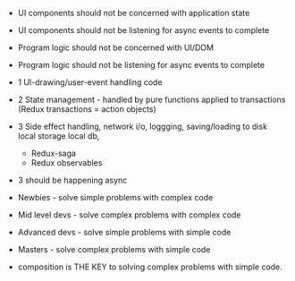 - UI components should not be concerned with application state
- UI components should not be listening for async events to complete
- Program logic should not be concerned with UI/DOM
- Program logic should not be listening for async events to complete


- 1 UI-drawing/user-event handling code
- 2 State management - handled by pure functions applied to transactions (Redux transactions = action objects)
- 3 Side effect handling, network i/o, loggging, saving/loading to disk local storage local db, 
  - Redux-saga
  - Redux observables
- 3 should be happening async

- Newbies - solve simple problems with complex code
- Mid level devs - solve complex problems with complex code
- Advanced devs - solve simple problems with simple code
- Masters - solve complex problems with simple code
- composition is THE KEY to solving complex problems with simple code.
